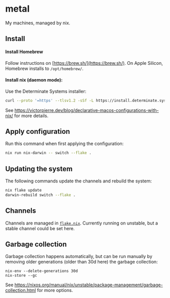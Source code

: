 # metal

My machines, managed by nix.

## Install

#### Install Homebrew

Follow instructions on [https://brew.sh/](https://brew.sh/). On Apple Silicon, Homebrew installs to `/opt/homebrew/`.

#### Install nix (daemon mode):

Use the Determinate Systems installer:

```sh
curl --proto '=https' --tlsv1.2 -sSf -L https://install.determinate.systems/nix | sh -s -- install
```

See https://victorpierre.dev/blog/declarative-macos-configurations-with-nix/ for more details.

## Apply configuration

Run this command when first applying the configuration:

```sh
nix run nix-darwin -- switch --flake .
```

## Updating the system

The following commands update the channels and rebuild the system:

```sh
nix flake update
darwin-rebuild switch --flake .
```

## Channels

Channels are managed in [`flake.nix`](./flake.nix). Currently running on unstable, but a stable channel could be set here.

## Garbage collection

Garbage collection happens automatically, but can be run manually by removing older generations (older than 30d here) the garbage collection:

```
nix-env --delete-generations 30d
nix-store --gc
```

See https://nixos.org/manual/nix/unstable/package-management/garbage-collection.html for more options.
